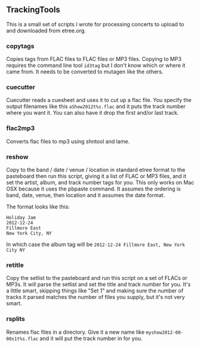 TrackingTools
-------------

This is a small set of scripts I wrote for processing concerts to upload to and downloaded from etree.org.

### copytags

Copies tags from FLAC files to FLAC files or MP3 files.
Copying to MP3 requires the command line tool `id3tag` but I don't know
which or where it came from.  It needs to be converted to mutagen like the others.


### cuecutter

Cuecutter reads a cuesheet and uses it to cut up a flac file.  You
specify the output filenames like this `aShow2012t%s.flac` and it puts
the track number where you want it.  You can also have it drop the
first and/or last track.

### flac2mp3

Converts flac files to mp3 using shntool and lame.

### reshow

Copy to the band / date / venue / location in standard etree format to
the pasteboard then run this script, giving it a list of FLAC or MP3 files,
and it set the artist, album, and track number tags for you.  This
only works on Mac OSX because it uses the pbpaste command.  It assumes
the ordering is band, date, venue, then location and it assumes the
date format.

The format looks like this:

    Holiday Jam
    2012-12-24
    Fillmore East
    New York City, NY

In which case the album tag will be `2012-12-24 Fillmore East, New York City NY`

### retitle

Copy the setlist to the pasteboard and run this script on a set of
FLACs or MP3s.  It will parse the setlist and set the title and track
number for you.  It's a little smart, skipping things like "Set 1" and
making sure the number of tracks it parsed matches the number of files
you supply, but it's not very smart.

### rsplits

Renames flac files in a directory.  Give it a new name like
`myshow2012-00-00s1t%s.flac` and it will put the track number in for
you.

